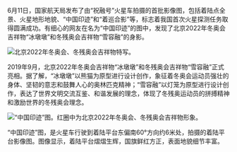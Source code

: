 6月11日，国家航天局发布了由“祝融号”火星车拍摄的首批影像图，包括着陆点全景、火星地形地貌、“中国印迹”和“着巡合影”等，标志着我国首次火星探测任务取得圆满成功。有细心的网友在名为“中国印迹”的图中，发现了北京2022年冬奥会吉祥物“冰墩墩”和冬残奥会吉祥物“雪容融”的身影。

![北京2022年冬奥会、冬残奥会吉祥物特写。](https://inews.gtimg.com/newsapp_match/0/13641173960/0)

2019年9月，北京2022年冬奥会吉祥物“冰墩墩”和冬残奥会吉祥物“雪容融”正式亮相。据了解，“冰墩墩”以熊猫为原型进行设计创作，象征着冬奥会运动员强壮的身体、坚韧的意志和鼓舞人心的奥林匹克精神；“雪容融”以灯笼为原型进行设计创作，表达了世界文明交流互鉴、和谐发展的理念，体现了冬残奥运动员的拼搏精神和激励世界的冬残奥会理念。

![“中国印迹”图。红圈中为北京2022年冬奥会、冬残奥会吉祥物形象。](https://inews.gtimg.com/newsapp_match/0/13641176243/0)

“中国印迹”图，是火星车行驶到着陆平台东偏南60°方向约6米处，拍摄的着陆平台影像图。图像显示，着陆平台熠熠生辉，国旗鲜红方正，表面地貌细节丰富。
